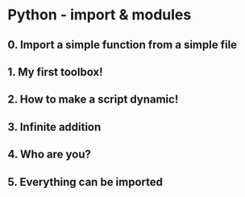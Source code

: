 # Python - import & modules
## 0. Import a simple function from a simple file
## 1. My first toolbox!
## 2. How to make a script dynamic!
## 3. Infinite addition
## 4. Who are you?
## 5. Everything can be imported